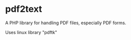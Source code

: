 pdf2text
========

A PHP library for handling PDF files, especially PDF forms.

Uses linux library "pdftk"
